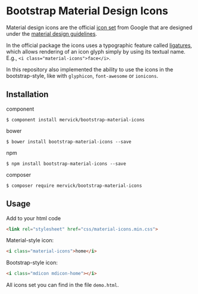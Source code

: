 # Bootstrap Material Design Icons

Material design icons are the official [icon set](http://www.google.com/design/spec/style/icons.html#icons-system-icons) 
from Google that are designed under the [material design guidelines](http://www.google.com/design/spec).

In the official package the icons uses a typographic feature called [ligatures](http://alistapart.com/article/the-era-of-symbol-fonts), 
which allows rendering of an icon glyph simply by using its textual name. E.g., `<i class="material-icons">face</i>`.

In this repository also implemented the ability to use the icons in the bootstrap-style, like with `glyphicon`, `font-awesome` or `ionicons`.


## Installation

component
```
$ component install mervick/bootstrap-material-icons
```

bower
```
$ bower install bootstrap-material-icons --save
```

npm
```
$ npm install bootstrap-material-icons --save
```

composer
```
$ composer require mervick/bootstrap-material-icons
```

## Usage 

Add to your html code
```html
<link rel="stylesheet" href="css/material-icons.min.css">
```

Material-style icon:
```html
<i class="material-icons">home</i>
```
Bootstrap-style icon:
```html
<i class="mdicon mdicon-home"></i>
```

All icons set you can find in the file `demo.html`.